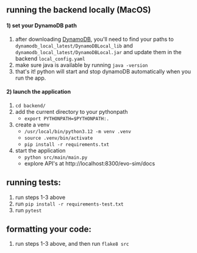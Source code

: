 ## running the backend locally (MacOS)

#### 1) set your DynamoDB path
1) after downloading [DynamoDB](https://docs.aws.amazon.com/amazondynamodb/latest/developerguide/DynamoDBLocal.DownloadingAndRunning.html), you'll need to find your paths to `dynamodb_local_latest/DynamoDBLocal_lib` and `dynamodb_local_latest/DynamoDBLocal.jar` and update them in the backend `local_config.yaml`
2) make sure java is available by running `java -version`
3) that's it! python will start and stop dynamoDB automatically when you run the app.

#### 2) launch the application

1) `cd backend/`
2) add the current directory to your pythonpath
    - `export PYTHONPATH=$PYTHONPATH:.`
3) create a venv
    - `/usr/local/bin/python3.12 -m venv .venv`
    - `source .venv/bin/activate`
    - `pip install -r requirements.txt`
4) start the application
    - `python src/main/main.py`
    - explore API's at http://localhost:8300/evo-sim/docs


## running tests:
1. run steps 1-3 above
2. run `pip install -r requirements-test.txt`
3. run `pytest`

## formatting your code:
1. run steps 1-3 above, and then run `flake8 src`